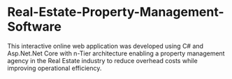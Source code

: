 # Real-Estate-Property-Management-Software
This interactive online web application was developed using C# and Asp.Net.Net Core with n-Tier architecture enabling a property management agency in the Real Estate industry to reduce overhead costs while improving operational efficiency. 
